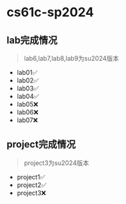 # cs61c-sp2024
## lab完成情况
> lab6,lab7,lab8,lab9为su2024版本
- lab01✅
- lab02✅
- lab03✅
- lab04✅
- lab05❌
- lab06❌
- lab07❌
## project完成情况
> project3为su2024版本
- project1✅
- project2✅
- project3❌
